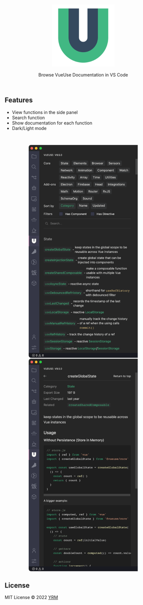 <br>
<p align="center">
<a href="https://vueuse.org" target="_blank">
<img src="resources/logo.png" alt="Vue Use" width="200"/>
</a>
</p>

<p align="center">
Browse VueUse Documentation in VS Code
</p>

<br>

## Features

- View functions in the side panel
- Search function
- Show documentation for each function
- Dark/Light mode

<br>

<p align="center">
<img width="350" src="resources/snapshot1.png">
<img width="350" src="resources/snapshot2.png">
</p>

## License

MIT License © 2022 [YRM](https://github.com/yrming)